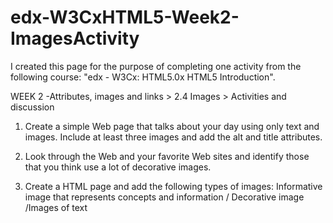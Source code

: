 # edx-W3CxHTML5-Week2-ImagesActivity

I created this page for the purpose of completing one activity from the following course: "edx - W3Cx: HTML5.0x HTML5 Introduction".

WEEK 2 -Attributes, images and links > 2.4 Images > Activities and discussion

1. Create a simple Web page that talks about your day using only text and images. 
Include at least three images and add the alt and title attributes.

2. Look through the Web and your favorite Web sites and identify those that you think use a lot of decorative images.

3. Create a HTML page and add the following types of images: Informative image that represents concepts and information / Decorative image /Images of text
